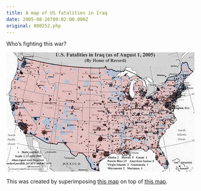 ```yaml
---
title: A map of US fatalities in Iraq
date: 2005-08-26T09:02:00.000Z
original: 000252.php
---
```


Who’s fighting this war?

<p class="polaroid" style="--deg: -2deg"><img src="./fatalities-map.jpg" /></p>

This was created by superimposing <a href="http://icasualties.org/oif/US_CITY.aspx">this map</a> on top of <a href="http://www.usatoday.com/news/politicselections/vote2004/countymap.htm">this map</a>.

<!-- <div class="commentdivider"></div><span class="commentheader">10 Comments</span>

<div class="commentdivider">
<span class="commentauthorbox">Posted by <a href="mailto&#58;mk05949&#64;students&#46;salisbury&#46;edu">Melissa</a></span>
<span class="commentdatebox">Sunday, September  4, 2005</span>
<span class="commenttimebox"> 8:38 AM</span>
</div>
<div class="commentbody">I appreciate the map you posted. It depicts the tragedy of this war and, going further, the absurdity of lives lost for a purpose so hollow and unjust.</div>
<div class="commentdivider">
<span class="commentauthorbox">Posted by Army Wife</span>
<span class="commentdatebox">Monday, September 19, 2005</span>
<span class="commenttimebox"> 1:58 AM</span>
</div>
<div class="commentbody">If trying to give an oppressed people hope and freedom is unjust and hollow then I shutter to think what you do find worthy.  You can thank our friends who gave their lives in this war that you have the liberty to voice your misguided thoughts.  Our friends did not die in vain and shame on you that your words imply they did.</div>
<div class="commentdivider">
<span class="commentauthorbox">Posted by Barton</span>
<span class="commentdatebox">Friday, September 23, 2005</span>
<span class="commenttimebox"> 4:59 PM</span>
</div>
<div class="commentbody">Wake up.  Of course they died in vain.  Are you serious?  And you want to know what’s worse?  Those of us who will never have anyone in our family sign up for the army don’t really care that your kid may die in vain.  To die for a country is in my mind a completely assinine thing to do.  At the end of the day I protect my family.  The hell if my kid is going to get himself killed to protect you or anyone else.  We praise people in the army because we’re so thankful that our kids aren’t going to get butchered.  We pity army people.  But, make no mistake.  We think you are idiots too.  Words like honor are meaningless when you kid died a horrible death in pain.  Why give birth if you are going to support them throwing themselves in front of bullets.  My kids will live.  They will do well in life.  Yours?  Who knows.  I hope so.  Hang on to what you need to. To get through that reality.  But your genes will eventually be wiped out with that approach to life. I’m glad for irrational people.  It improves my family’s likelihood of thriving in this world.</div>
<div class="commentdivider">
<span class="commentauthorbox">Posted by <a href="mailto&#58;art_souza&#64;hotmail&#46;com">Artur</a></span>
<span class="commentdatebox">Wednesday, October  5, 2005</span>
<span class="commenttimebox"> 6:52 AM</span>
</div>
<div class="commentbody">hello, I�m from Brazil and I don�t know how I found your home page, but I liked it and I think very interetting the things you posted here. I don�t like of the war and I hope someday this finish.

see ya!</div>

<div class="commentdivider">
<span class="commentauthorbox">Posted by <a href="http://www.pascal.com/cgi-bin/mt/mt-comments.cgi?__mode=red&id=1014">Ratman</a></span>
<span class="commentdatebox">Tuesday, October 18, 2005</span>
<span class="commenttimebox">10:53 PM</span>
</div>
<div class="commentbody">To the Army Wife that posted before, first, I hope your husband comes home in one piece (including mentally and emotionally along with physically.)

Second, you said that the one poster can thank your friends that have fought in this war and given their lives so that he can say what he said…………

Iraq was not a threat to his free speech. This administration is the threat. No other president cordoned off every city he goes to so that no one with dissenting views is within several blocks. No other administration has had people arrested for opening their mouth. When Bush rolls into a town, the SS has called everyone ahead of time and told them to take down anti bush signs. After 911 he came on TV and said “let’s not tolerate any talk about conspiracies….” We are not allowed to see or take pictures of the coffins coming home. When Newsweek printed the story (which they had cleared with 2 Whitehouse agencies) about the Koran being flushed (and there were 2 other news agencies that had already printed it), they were told by this administration to retract it.

Saddaam Hussein did not do all those things ma’am, George Bush and his administration did.

Go to my site and click on “Abuse of Powers” and tell me that we have free speech.

A WHITE HOUSE EMPLOYEE in broad daylight and on camera tells a man that is telling people about their CONSTITUTIONAL RIGHTS to cease doing that because he could “stir people up”

Dissent in not unpatriotic, it is our duty when we see something wrong, and boy-oh-boy is there something wrong…

And as for an issue which is close to home with you,let’s not get into Bush cutting VA funds and all that, let’s let you realize that on your own, but research as much as you can about what is going on in this country before posting that someone’s rights have been saved by a soldier in Iraq. </div>

<div class="commentdivider">
<span class="commentauthorbox">Posted by byteswap</span>
<span class="commentdatebox">Tuesday, November  1, 2005</span>
<span class="commenttimebox"> 4:57 PM</span>
</div>
<div class="commentbody">you are a fucking bitch pascal for even thinking that the war in Iraq is not justified. You are a shame to our community and I will fucking waste ur ass</div>
<div class="commentdivider">
<span class="commentauthorbox">Posted by James</span>
<span class="commentdatebox">Saturday, June 17, 2006</span>
<span class="commenttimebox">11:16 AM</span>
</div>
<div class="commentbody">byteswap, you’re an idiot.  Examine the facts, and don’t resort to name calling, just because you think someones opinion is incorrect.  Plus, you’re probably just impotent.  Nooch!</div>
<div class="commentdivider">
<span class="commentauthorbox">Posted by sniper60</span>
<span class="commentdatebox">Sunday, August 13, 2006</span>
<span class="commenttimebox"> 9:40 PM</span>
</div>
<div class="commentbody">Please for the love of god do not blame or hate the men who die for this country to be free. For you BARTON your speech is a good way to find your self in the cross hairs of a marine sniper. Its people like you that make me sick. How could you possible say that you are happy that someone died. Thats just sick. You are probably one of those sick bastards that protest at military funerals. Don’t worry cause those sick bastards are gonna have their day in front of my crosshairs. Thank the men who keep you free. Thank the men who keep you safe. I would love to see your opinion of your soldiers if some invading country came to you house and raped your wife and killed your kids. You would be thanking us then but that would never happen cause the MARINES stand at the gate ready to fight and die for what we believe in. God bless america and god bless the MARINES</div>
<div class="commentdivider">
<span class="commentauthorbox">Posted by a future soldier</span>
<span class="commentdatebox">Monday, December  4, 2006</span>
<span class="commenttimebox"> 2:34 PM</span>
</div>
<div class="commentbody">My comments are for all the Barton’s out there.It’s silly ass pussies like you that sicken me. if your country pulls out of Iraq, there will be thousands of bin ladens

primed from their victory, and they’ll bring the fight right to your doorsteps.I hope it’s your kids caught in the crossfire!!!

Praise all of the brave U.S soldiers on the ground in both theatres. they are not fighting for that Fuck up Bush or honour.

They fight for eachother.

 </div>
<div class="commentdivider">
<span class="commentauthorbox">Posted by Randy</span>
<span class="commentdatebox">Wednesday, January 10, 2007</span>
<span class="commenttimebox"> 3:23 PM</span>
</div>
<div class="commentbody">To Melissa and Barton,

I cannot disagree with either of you more.

Melissa, I think you vision is short. We are fighting an extremist enemy who is both savage and ruthless. The enemy is not stupid. The enemy is patient.

We were attacked long before 9/11/2001. The WTC was attacked by a truck bomb. The USS Cole was attacked by a boat bomb. The Khobar towers were attacked by a truck bomb. And on and on. We did not start this war. To quit now is to give victory to the enemy.

Barton, you have my sympathy. Your selfish view makes you easy prey for the enemy that seeks to destroy you. I’m sure that there were lots of people who did not want their country to fight the Nazi war machine back in WWII. That did not stop the Nazis from coming anyway. While I could easily defend my family and home from the likes of you, I could not stop an enemy like terrorism alone. That is why we fight as a country.

To both of you, while I do strongly disagree with you both, I am glad that you enjoy and exercise the freedoms that my friends died for while we were in Iraq. It means that they did not die in vain. </div> -->
